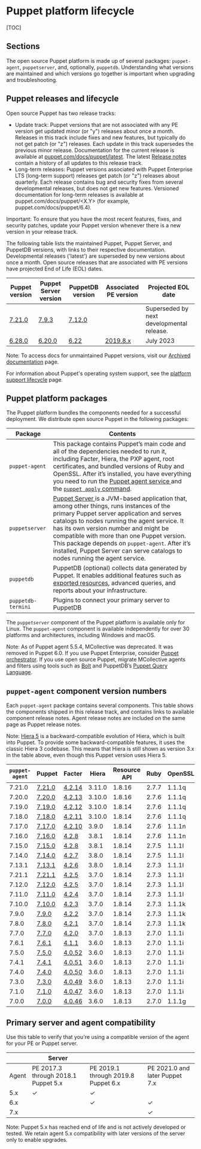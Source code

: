 # Puppet platform lifecycle

[TOC]

## Sections

The open source Puppet platform is made up of several        packages: `puppet-agent`, `puppetserver`, and, optionally, `puppetdb`.        Understanding what versions are maintained and which versions go together is important when        upgrading and troubleshooting.

## Puppet releases and lifecycle

Open source Puppet has two release tracks: 

- Update track: Puppet versions that are not                        associated with any PE version get updated                        minor (or "y") releases about once a month. Releases in this track include                        fixes and new features, but typically do not get patch (or "z") releases.                        Each update in this track supersedes the previous minor release.                        Documentation for the current release is available at [puppet.com/docs/puppet/latest](https://puppet.com/docs/puppet/latest). The latest [Release notes](https://puppet.com/docs/puppet/7/release_notes_osp.html) contain a history of all updates to this                        release track.
- Long-term releases: Puppet versions                        associated with Puppet Enterprise LTS (long-term                        support) releases get patch (or "z") releases about quarterly. Each release                        contains bug and security fixes from several developmental releases, but                        does not get new features. Versioned documentation for long-term releases is                        available at puppet.com/docs/puppet/<X.Y> (for example,                        puppet.com/docs/puppet/6.4). 

Important: To ensure that you have the most recent features, fixes, and                security patches, update your Puppet version whenever                there is a new version in your release track.

The following table lists the maintained Puppet, Puppet Server, and PuppetDB                versions, with links to their respective documentation. Developmental releases                ('latest') are superseded by new versions about once a month. Open source releases                that are associated with PE versions have projected                End of Life (EOL) dates. 

| Puppet version                                               | Puppet Server version                                        | PuppetDB version                                             | Associated PE version                                        | Projected EOL date                        |
| ------------------------------------------------------------ | ------------------------------------------------------------ | ------------------------------------------------------------ | ------------------------------------------------------------ | ----------------------------------------- |
| [7.21.0](https://puppet.com/docs/puppet/7/release_notes_puppet.html#release_notes_puppet) | [7.9.3](https://puppet.com/docs/puppet/7/server/release_notes.html) | [7.12.0](https://puppet.com/docs/puppetdb/7/release_notes.html) |                                                              | Superseded by next developmental release. |
| [6.28.0](https://puppet.com/docs/puppet/6/release_notes_puppet.html) | [6.20.0](https://puppet.com/docs/puppet/6/server/release_notes.html) | [6.22](https://puppet.com/docs/puppetdb/6/release_notes.html) | [2019.8.x](https://puppet.com/docs/pe/2019.8/release_notes_pe.html#release_notes_pe) | July 2023                                 |

Note: To access docs for unmaintained Puppet versions,                visit our [Archived documentation](https://puppet.com/docs/puppet/7/archived_osp_docs.html) page. 

For information about Puppet's operating system                support, see the [platform support lifecycle](https://puppet.com/misc/platform-support-lifecycle) page.

##                 Puppet platform packages

The Puppet platform bundles the components needed for                a successful deployment. We distribute open source Puppet in the following packages: 

| Package            | Contents                                                     |
| ------------------ | ------------------------------------------------------------ |
| `puppet-agent`     | This package contains Puppet’s                                        main code and all of the dependencies needed to run it,                                        including Facter, Hiera, the PXP agent, root certificates,                                        and bundled versions of Ruby                                        and OpenSSL. After it’s installed, you have everything you                                        need to run the [                                             Puppet agent service                                         ](https://puppet.com/docs/puppet/7/services_agent_unix.html#services_agent_unix) and the [                                             `puppet apply`                                             command](https://puppet.com/docs/puppet/7/services_apply.html#services_apply). |
| `puppetserver`     | [                                         Puppet Server                                     ](https://puppet.com/docs/puppetserver/latest/) is a JVM-based application that, among other things,                                    runs instances of the primary Puppet server application and                                    serves catalogs to nodes running the agent service. It has its                                    own version number and might be compatible with more than one                                        Puppet version. This package                                    depends on `puppet-agent`. After                                    it’s installed, Puppet Server can serve                                    catalogs to nodes running the agent service. |
| `puppetdb`         | PuppetDB (optional) collects data                                    generated by Puppet. It enables                                    additional features such as [exported resources](https://puppet.com/docs/puppet/6.7/lang_exported.html), advanced                                    queries, and reports about your infrastructure. |
| `puppetdb-termini` | Plugins to connect your primary server to PuppetDB           |

The `puppetserver` component of the Puppet platform is                available only for Linux. The `puppet-agent` component is available independently for over 30                platforms and architectures, including Windows and                    macOS. 

Note: As of Puppet agent 5.5.4,                    MCollective was deprecated. It was removed in Puppet 6.0. If you use Puppet Enterprise, consider [                         Puppet orchestrator](https://puppet.com/docs/pe/latest/orchestrating_puppet_and_tasks.html). If you                    use open source Puppet, migrate MCollective                    agents and filters using tools such as [Bolt](https://puppet.com/docs/bolt/) and PuppetDB’s [Puppet Query                         Language](https://puppet.com/docs/puppetdb/).

##                 `puppet-agent` component version numbers

Each `puppet-agent` package contains several                components. This table shows the components shipped in this release track, and                contains links to available component release notes. Agent release notes are                included on the same page as Puppet release                notes.

Note:                     [Hiera 5](https://puppet.com/docs/puppet/7/hiera_intro.html#hiera_intro) is a backward-compatible evolution                    of Hiera, which is built into Puppet. To provide some backward-compatible                    features, it uses the classic Hiera 3 codebase.                    This means that Hiera is still shown as version                    3.x in the table above, even though this Puppet                    version uses Hiera 5.

| `puppet-agent` | Puppet                                                       | Facter                                                       | Hiera  | Resource API | Ruby  | OpenSSL |
| -------------- | ------------------------------------------------------------ | ------------------------------------------------------------ | ------ | ------------ | ----- | ------- |
| 7.21.0         | [7.21.0](https://puppet.com/docs/puppet/7/release_notes_puppet.html#release_notes_puppet_x-7-21-0) | [4.2.14](https://puppet.com/docs/puppet/7/release_notes_facter_4-2-14.html) | 3.11.0 | 1.8.16       | 2.7.7 | 1.1.1q  |
| 7.20.0         | [7.20.0](https://puppet.com/docs/puppet/7/release_notes_puppet.html#release_notes_puppet_x-7-20-0) | [4.2.13](https://puppet.com/docs/puppet/7/release_notes_facter.html#release_notes_facter_4-2-13) | 3.10.0 | 1.8.16       | 2.7.6 | 1.1.1q  |
| 7.19.0         | [7.19.0](https://puppet.com/docs/puppet/7/release_notes_puppet.html#release_notes_puppet_x-7-19-0) | [4.2.12](https://puppet.com/docs/puppet/7/release_notes_facter.html#release_notes_facter_4-2-12) | 3.10.0 | 1.8.14       | 2.7.6 | 1.1.1q  |
| 7.18.0         | [7.18.0](https://puppet.com/docs/puppet/7/release_notes_puppet.html#release_notes_puppet_x-7-18-0) | [4.2.11](https://puppet.com/docs/puppet/7/release_notes_facter.html#release_notes_facter_4-2-11) | 3.10.0 | 1.8.14       | 2.7.6 | 1.1.1q  |
| 7.17.0         | [7.17.0](https://puppet.com/docs/puppet/7/release_notes_puppet.html#release_notes_puppet_x-7-17-0) | [4.2.10](https://puppet.com/docs/puppet/7/release_notes_facter.html#release_notes_facter_4-2-10) | 3.9.0  | 1.8.14       | 2.7.6 | 1.1.1n  |
| 7.16.0         | [7.16.0](https://puppet.com/docs/puppet/7/release_notes_puppet.html#release_notes_puppet_x-7-16-0) | [4.2.8](https://puppet.com/docs/puppet/7/release_notes_facter.html#release_notes_facter_4-2-8) | 3.8.1  | 1.8.14       | 2.7.6 | 1.1.1n  |
| 7.15.0         | [7.15.0](https://puppet.com/docs/puppet/7/release_notes_puppet.html#release_notes_puppet_x-7-15-0) | [4.2.8](https://puppet.com/docs/puppet/7/release_notes_facter.html#release_notes_facter_4-2-8) | 3.8.1  | 1.8.14       | 2.7.5 | 1.1.1l  |
| 7.14.0         | [7.14.0](https://puppet.com/docs/puppet/7/release_notes_puppet.html#release_notes_puppet_x-7-14-0) | [4.2.7](https://puppet.com/docs/puppet/7/release_notes_facter.html#release_notes_facter_4-2-7) | 3.8.0  | 1.8.14       | 2.7.5 | 1.1.1l  |
| 7.13.1         | [7.13.1](https://puppet.com/docs/puppet/7/release_notes_puppet.html#release_notes_puppet_x-7-13-1) | [4.2.6](https://puppet.com/docs/puppet/7/release_notes_facter.html#release_notes_facter_4-2-6) | 3.8.0  | 1.8.14       | 2.7.3 | 1.1.1l  |
| 7.21.1         | [7.21.1](https://puppet.com/docs/puppet/7/release_notes_puppet.html#release_notes_puppet_7-12-1) | [4.2.5](https://puppet.com/docs/puppet/7/release_notes_facter.html#release_notes_facter_4-2-4) | 3.7.0  | 1.8.14       | 2.7.3 | 1.1.1l  |
| 7.12.0         | [7.12.0](https://puppet.com/docs/puppet/7/release_notes_puppet.html#resolved_issues_puppet_7-12-0) | [4.2.5](https://puppet.com/docs/puppet/7/release_notes_facter.html#release_notes_facter_4-2-4) | 3.7.0  | 1.8.14       | 2.7.3 | 1.1.1l  |
| 7.11.0         | [7.11.0](https://puppet.com/docs/puppet/7/release_notes_puppet.html#release_notes_puppet_7-11-0) | [4.2.4](https://puppet.com/docs/puppet/7/release_notes_facter.html#unique_863860599) | 3.7.0  | 1.8.14       | 2.7.3 | 1.1.1l  |
| 7.10.0         | [7.10.0](https://puppet.com/docs/puppet/7/release_notes_puppet.html#resolved_issues_puppet_7-10-0) | [4.2.3](https://puppet.com/docs/puppet/7/release_notes_facter.html#release_notes_facter_4-2-3) | 3.7.0  | 1.8.14       | 2.7.3 | 1.1.1k  |
| 7.9.0          | [7.9.0](https://puppet.com/docs/puppet/7/release_notes_puppet.html#release_notes_puppet_7-9-0) | [4.2.2](https://puppet.com/docs/puppet/7/release_notes_facter.html#release_notes_facter_4-2-2) | 3.7.0  | 1.8.14       | 2.7.3 | 1.1.1k  |
| 7.8.0          | [7.8.0](https://puppet.com/docs/puppet/7/release_notes_puppet.html#release_notes_puppet_7-8-0) | [4.2.1](https://puppet.com/docs/puppet/7/release_notes_facter.html#release_notes_facter_4-2-1) | 3.7.0  | 1.8.14       | 2.7.3 | 1.1.1k  |
| 7.7.0          | [7.7.0](https://puppet.com/docs/puppet/7/release_notes_puppet.html#release_notes_puppet_7-7-0) | [4.2.0](https://puppet.com/docs/puppet/7/release_notes_facter.html#release_notes_facter_4-2-0) | 3.7.0  | 1.8.13       | 2.7.0 | 1.1.1i  |
| 7.6.1          | [7.6.1](https://puppet.com/docs/puppet/7/release_notes_puppet.html#release_notes_puppet_7-5-0) | [4.1.1](https://puppet.com/docs/puppet/7/release_notes_facter.html#release_notes_facter_4-1-0) | 3.6.0  | 1.8.13       | 2.7.0 | 1.1.1i  |
| 7.5.0          | [7.5.0](https://puppet.com/docs/puppet/7/release_notes_puppet.html#unique_2131244170) | [4.0.52](https://puppet.com/docs/puppet/7/release_notes_facter.html#release_notes_facter_4-0-50) | 3.6.0  | 1.8.13       | 2.7.0 | 1.1.1i  |
| 7.4.1          | [7.4.1](https://puppet.com/docs/puppet/7/release_notes_puppet.html#release_notes_puppet_7-4-1) | [4.0.51](https://puppet.com/docs/puppet/7/release_notes_facter.html#unique_856040609) | 3.6.0  | 1.8.13       | 2.7.0 | 1.1.1i  |
| 7.4.0          | [7.4.0](https://puppet.com/docs/puppet/7/release_notes_puppet.html#release_notes_puppet_7-4-0) | [4.0.50](https://puppet.com/docs/puppet/7/release_notes_facter.html#unique_1931817772) | 3.6.0  | 1.8.13       | 2.7.0 | 1.1.1i  |
| 7.3.0          | [7.3.0](https://puppet.com/docs/puppet/7/release_notes_puppet.html#release_notes_puppet_7-3-0) | [4.0.49](https://puppet.com/docs/puppet/7/release_notes_facter.html#release_notes_facter_4-0-49) | 3.6.0  | 1.8.13       | 2.7.0 | 1.1.1i  |
| 7.1.0          | [7.1.0](https://puppet.com/docs/puppet/7/release_notes_puppet.html#release_notes_puppet_7-1-0) | [4.0.47](https://puppet.com/docs/puppet/7/release_notes_facter.html#release_notes_facter_4-0-47) | 3.6.0  | 1.8.13       | 2.7.0 | 1.1.1i  |
| 7.0.0          | [7.0.0](https://puppet.com/docs/puppet/7/release_notes_puppet.html#release_notes_puppet_7-0-0) | [4.0.46](https://puppet.com/docs/puppet/7/release_notes_facter.html#release_notes_facter_4-0-46) | 3.6.0  | 1.8.13       | 2.7.0 | 1.1.1g  |

## Primary server and agent compatibility

Use this table to verify that you're using a compatible version of the agent for          your PE or Puppet server. 

|       | Server                                                       |                                                              |                                                              |
| ----- | ------------------------------------------------------------ | ------------------------------------------------------------ | ------------------------------------------------------------ |
| Agent | PE 2017.3 through 2018.1                                   Puppet 5.x | PE 2019.1 through 2019.8                                   Puppet 6.x | PE 2021.0 and later                                        Puppet 7.x |
| 5.x   | ✓                                                            | ✓                                                            |                                                              |
| 6.x   |                                                              | ✓                                                            | ✓                                                            |
| 7.x   |                                                              |                                                              | ✓                                                            |

Note:                     Puppet 5.x has reached end of life and is                    not actively developed or tested. We retain agent 5.x compatibility with                    later versions of the server only to enable upgrades. 